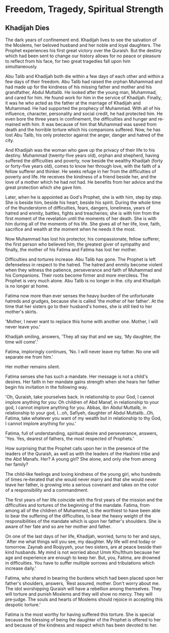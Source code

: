 Freedom, Tragedy, Spiritual Strength
====================================

Khadijah Dies
-------------

The dark years of confinement end. Khadijah lives to see the salvation
of the Moslems, her beloved husband and her noble and loyal daughters.
The Prophet experien­ces his first great victory over the Quraish. But
the destiny which had been sent to change our history allows for no
peace or pleasure to reflect from his face, for two great tragedies fall
upon him simultaneously.

Abu Talib and Khadijah both die within a few days of each other and
within a few days of their freedom. Abu Talib had raised the orphan
Muhammad and had made up for the kindness of his missing father and
mother and his grandfather, Abdul Muttalib. He looked after the young
man, Muhammad, and cared for him. He found work for him in the service
of Khadijah. Finally, it was he who acted as the father at the marriage
of Khadijah and Muhammad. He had supported the prophecy of Muhammad.
With all of his influence, character, personality and social credit, he
had protected him. He even bore the three years in confinement, the
difficulties and hunger and re­mained with him. It was because of him
that Muhammad was saved from death and the horrible torture which his
companions suffered. Now, he has lost Abu Talib, his only protector
against the anger, danger and hatred of the city.

And Khadijah was the woman who gave up the pri­vacy of their life to his
destiny. Muhammad (twenty-five years old), orphan and shepherd, having
suffered the dif­ficulties and poverty, now beside the wealthy Khadijah
(forty or forty-five years old), comes to know her through love, with
the faith of a fellow sufferer and thinker. He seeks refuge in her from
the difficulties of poverty and life. He receives the kindness of a
friend beside her, and the love of a mother which he had not had. He
benefits from her advice and the great protection which she gave him.

Later, when he is appointed as God's Prophet, she is with him, step by
step. She is beside him, beside his heart, beside his spirit. During the
whole time of the thunder­storm of difficulties, fears, dangers,
loneliness, years of hatred and enmity, battles, fights and treacheries;
she is with him from the first moment of the revelation until the
moments of her death. She is with him during all of the moments of his
life. She gives all of her life, love, faith, sacrifice and wealth at
the moment when he needs it the most.

Now Muhammad has lost his protector, his compas­sionate, fellow
sufferer, the first person who believed him, the greatest giver of
sympathy and finally, the mother of his Fatima and Fatima has lost her
mother.

Difficulties and tortures increase. Abu Talib has gone. The Prophet is
left defenseless in respect to the hatred. The hatred and enmity become
violent when they witness the patience, perseverance and faith of
Muhammad and his Companions. Their roots become firmer and more
merciless. The Prophet is very much alone. Abu Talib is no longer in
the. city and Khadijah is no longer at home.

Fatima now more than ever senses the heavy burden of the unfortunate
hatreds and grudges, because she is called 'the mother of her father'.
At the time that her sisters go to their husband's homes, she is still
tied to her mother's skirts.

'Mother, I never want to replace this home with another one. Mother, I
will never leave you.'

Khadijah smiling, answers, 'They all say that and we say, 'My daughter,
the time will come'.'

Fatima, imploringly continues, 'No. I will never leave my father. No one
will separate me from him.'

Her mother remains silent.

Fatima senses she has such a mandate. Her message is not a child's
desires. Her faith in her mandate gains strength when she hears her
father begin his invitation in the following way.

'Oh, Quraish, take yourselves back. In relationship to your God, I
cannot implore anything for you: Oh child­ren of Abd Manaf, in
relationship to your god, I cannot implore anything for you. Abbas, ibn
Abdul Muttalib, in relationship to your god, I...oh, Safiyeh, daughter
of Abdul Muttalib...Oh, Fatima, take whatever you want of my wealth but
in relationship to thy God, I cannot im­plore anything for you.'

Fatima, full of understanding, spiritual desire and perseverance,
answers, 'Yes. Yes, dearest of fathers, the most respected of Prophets.'

How surprising that the Prophet calls upon her in the presence of the
leaders of the Quraish, as well as with the leaders of the Hashimi tribe
and the Abd Manafs. Her? A young girl? She alone, and only she from
among her family?

The child‑like feelings and loving kindness of the young girl, who
hundreds of times re‑iterated that she would never marry and that she
would never leave her father, is growing into a serious covenant and
takes on the color of a responsibility and a commandment.

The first years of her life coincide with the first years of the mission
and the difficulties and tortures of the beginning of the mandate.
Fatima, from among all of the children of Muhammad, is the worthiest to
have been able to bear the suffering of the difficulties, to bear the
heavy weight of the responsibilities of the mandate which is upon her
father's shoulders. She is aware of her fate and so are her mother and
father.

On one of the last days of her life, Khadijah, worried, turns to her and
says, \`After me what things will you see, my daughter. My life will end
today or tomorrow. Zaynab and Roqiyyeh, your two sisters, are at peace
beside their kind husbands. My mind is not worried about Umm Khu1­thum
because her age and experience are enough to keep her. But, you, Fatima,
are drowned in difficulties. You have to suffer multiple sorrows and
tribulations which increase daily.'

Fatima, who shared in bearing the burdens which had been placed upon her
father's shoulders, answers, \`Rest assured, mother. Don't worry about
me. The idol worshipping Quraish will have a rebellion among themselves.
They will torture and punish Moslems and they will show no mercy. They
will pre‑judge. The souls and hearts of Mos­lems should rejoice in
accepting this despotic torture.'

Fatima is the most worthy for having suffered this torture. She is
special because the blessing of being the daughter of the Prophet is
offered to her and because of the kindness and respect which has been
devoted to her.


